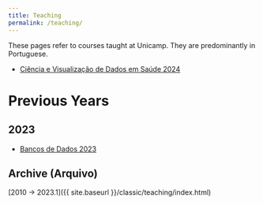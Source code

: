 ```yaml
---
title: Teaching
permalink: /teaching/
---
```


These pages refer to courses taught at Unicamp. They are predominantly in Portuguese.

* [Ciência e Visualização de Dados em Saúde 2024](datasci/2024-1/)

# Previous Years

## 2023

* [Bancos de Dados 2023](db/2023-2/)

## Archive (Arquivo)

[2010 -> 2023.1]({{ site.baseurl }}/classic/teaching/index.html)